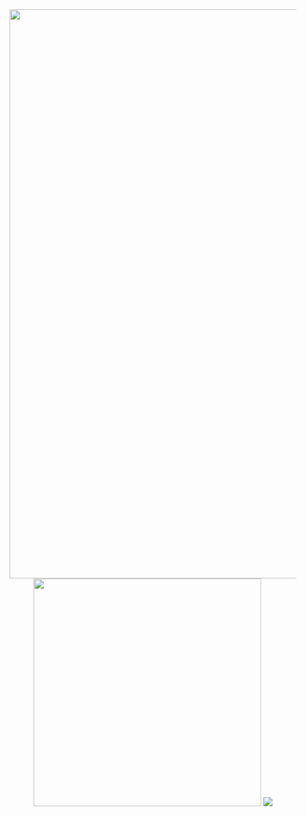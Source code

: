 <!--
**GonJelly/GonJelly** is a ✨ _special_ ✨ repository because its `README.md` (this file) appears on your GitHub profile.

Here are some ideas to get you started:

- 🔭 I’m currently working on ...
- 🌱 I’m currently learning ...
- 👯 I’m looking to collaborate on ...
- 🤔 I’m looking for help with ...
- 💬 Ask me about ...
- 📫 How to reach me: ...
- 😄 Pronouns: ...
- ⚡ Fun fact: ...
-->
<div align="center">
  <img src="https://capsule-render.vercel.app/api?type=slice&color=auto&height=200&section=header&text=Junyoung%20Park&fontSize=90" width="1000rem"></img>   
</div>

<div align="center">
  <img src="https://github-readme-stats.vercel.app/api?username=Gonjelly&show_icons=true&theme=tokyonight" width="400px"></img>
  <img src="http://mazassumnida.wtf/api/v2/generate_badge?boj=qlwms221"> </img>
</div>